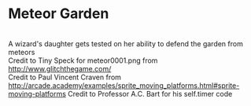 # Meteor Garden
<br>A wizard's daughter gets tested on her ability to defend the garden from meteors<br>
Credit to Tiny Speck for meteor0001.png from http://www.glitchthegame.com/ <br>
Credit to Paul Vincent Craven from http://arcade.academy/examples/sprite_moving_platforms.html#sprite-moving-platforms
Credit to Professor A.C. Bart for his self.timer code
